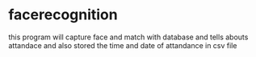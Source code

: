 # facerecognition
this program will capture face and match with database and tells abouts attandace and also stored the time and date of attandance in csv file

